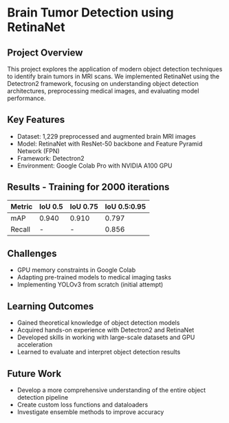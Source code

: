 # Brain Tumor Detection using RetinaNet

## Project Overview

This project explores the application of modern object detection techniques to identify brain tumors in MRI scans. We implemented RetinaNet using the Detectron2 framework, focusing on understanding object detection architectures, preprocessing medical images, and evaluating model performance.

## Key Features

- Dataset: 1,229 preprocessed and augmented brain MRI images
- Model: RetinaNet with ResNet-50 backbone and Feature Pyramid Network (FPN)
- Framework: Detectron2
- Environment: Google Colab Pro with NVIDIA A100 GPU

## Results - Training for 2000 iterations

| Metric | IoU 0.5 | IoU 0.75 | IoU 0.5:0.95 |
|--------|---------|----------|--------------|
| mAP    | 0.940   | 0.910    | 0.797        |
| Recall | -       | -        | 0.856        |

## Challenges

- GPU memory constraints in Google Colab
- Adapting pre-trained models to medical imaging tasks
- Implementing YOLOv3 from scratch (initial attempt)

## Learning Outcomes

- Gained theoretical knowledge of object detection models
- Acquired hands-on experience with Detectron2 and RetinaNet
- Developed skills in working with large-scale datasets and GPU acceleration
- Learned to evaluate and interpret object detection results

## Future Work

- Develop a more comprehensive understanding of the entire object detection pipeline
- Create custom loss functions and dataloaders
- Investigate ensemble methods to improve accuracy
